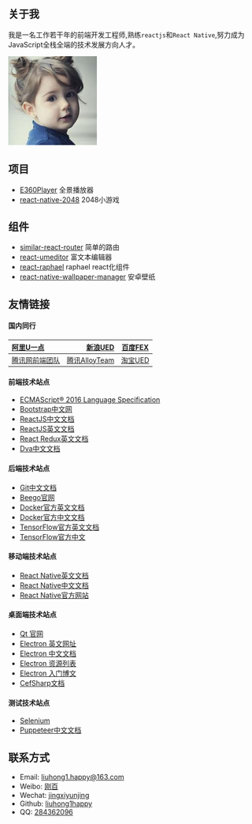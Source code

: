 ## 关于我

我是一名工作若干年的前端开发工程师,熟练`reactjs`和`React Native`,努力成为JavaScript全栈全端的技术发展方向人才。

![可爱的小女孩](/assets/images/liuhong1happy.jpg)

## 项目

- [E360Player](https://github.com/liuhong1happy/E360Player) 全景播放器
- [react-native-2048](https://github.com/ReactLover/react-native-2048) 2048小游戏

## 组件

- [similar-react-router](https://github.com/liuhong1happy/similar-react-router) 简单的路由
- [react-umeditor](https://github.com/liuhong1happy/react-umeditor) 富文本编辑器
- [react-raphael](https://github.com/liuhong1happy/react-raphael) raphael react化组件
- [react-native-wallpaper-manager](https://github.com/liuhong1happy/react-native-wallpaper-manager) 安卓壁纸

## 友情链接

#### 国内同行

| [阿里U一点](http://www.aliued.cn/) | [新浪UED](http://ued.sina.com.cn/) | [百度FEX](http://fex.baidu.com/) |
| :-------- | --------:| :------: |
| [腾讯网前端团队](http://qqfe.org/) | [腾讯AlloyTeam](http://www.alloyteam.com/) | [淘宝UED](http://ued.taobao.org/blog/) |


#### 前端技术站点

- [ECMAScript® 2016 Language Specification](http://www.ecma-international.org/ecma-262/7.0/index.html)
- [Bootstrap中文网](http://www.bootcss.com/)
- [ReactJS中文文档](http://reactjs.cn/)
- [ReactJS英文文档](https://facebook.github.io/react/)
- [React Redux英文文档](https://react-redux.js.org/introduction/quick-start)
- [Dva中文文档](https://dvajs.com/guide/)

#### 后端技术站点

- [Git中文文档](http://git-scm.com/book/zh/v2)
- [Beego官网](http://zh.beego.me/)
- [Docker官方英文文档](http://docs.docker.com)
- [Docker官方中文文档](http://dockerdocs.cn)
- [TensorFlow官方英文文档](http://tensorflow.org/)
- [TensorFlow官方中文](http://wiki.jikexueyuan.com/project/tensorflow-zh/)

#### 移动端技术站点

- [React Native英文文档](https://facebook.github.io/react-native/)
- [React Native中文文档](http://reactnative.cn/)
- [React Native官方网站](http://reactnative.com)

#### 桌面端技术站点

- [Qt 官网](http://www.qt.io/)
- [Electron 英文网址](http://electron.atom.io/)
- [Electron 中文文档](https://github.com/atom/electron/tree/master/docs-translations/zh-CN)
- [Electron 资源列表](https://github.com/sindresorhus/awesome-electron)
- [Electron 入门博文](https://www.sdk.cn/news/732)
- [CefSharp文档](https://github.com/cefsharp/CefSharp/wiki)

#### 测试技术站点

- [Selenium](http://www.51testing.com/zhuanti/selenium.html)
- [Puppeteer中文文档](https://zhaoqize.github.io/puppeteer-api-zh_CN/#/)

## 联系方式

- Email: [liuhong1.happy@163.com](mailto:liuhong1.happy@163.com)
- Weibo: [刚百](http://weibo.com/u/2186560121)
- Wechat: [jingxiyunjing](weixin://contacts/profile/jingxiyunjing)
- Github: [liuhong1happy](https://github.com/liuhong1happy)
- QQ: [284362096](http://wpa.qq.com/msgrd?v=3&uin=284362096&site=qq&menu=yes)

